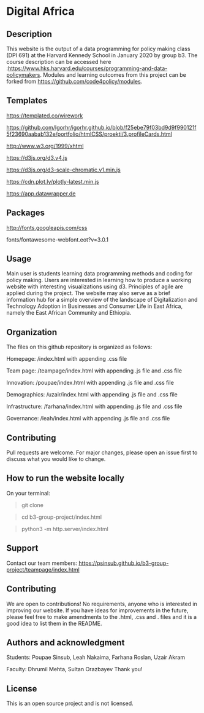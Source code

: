 # Digital Africa

## Description
This website is the output of a data programming for policy making class (DPI 691) at the Harvard Kennedy School in January 2020 by group b3. The course description can be accessed here :https://www.hks.harvard.edu/courses/programming-and-data-policymakers. Modules and learning outcomes from this project can be forked from https://github.com/code4policy/modules. 

## Templates

https://templated.co/wirework

https://github.com/Igorhr/igorhr.github.io/blob/f25ebe79f03bd9d9f990121f5f23690aabab132e/portfolio/htmlCSS/proekti/3.profileCards.html

http://www.w3.org/1999/xhtml

https://d3js.org/d3.v4.js

https://d3js.org/d3-scale-chromatic.v1.min.js

https://cdn.plot.ly/plotly-latest.min.js

https://app.datawrapper.de

## Packages

http://fonts.googleapis.com/css

fonts/fontawesome-webfont.eot?v=3.0.1

## Usage
Main user is students learning data programming methods and coding for policy making. Users are interested in learning how to produce a working website with interesting visualizations using d3.
Principles of agile are applied during the project.
The website may also serve as a brief information hub for a simple overview of the landscape of Digitalization and Technology Adoption in Businesses and Consumer Life in East Africa, namely the East African Community and Ethiopia.

## Organization
The files on this github repository is organized as follows:

Homepage: /index.html with appending .css file

Team page: /teampage/index.html with appending .js file and .css file

Innovation: /poupae/index.html with appending .js file and .css file

Demographics: /uzair/index.html with appending .js file and .css file

Infrastructure: /farhana/index.html with appending .js file and .css file

Governance: /leah/index.html with appending .js file and .css file

## Contributing
Pull requests are welcome. For major changes, please open an issue first to discuss what you would like to change.

## How to run the website locally
On your terminal:

>git clone

>cd b3-group-project/index.html

>python3 -m http.server/index.html

## Support
Contact our team members: https://psinsub.github.io/b3-group-project/teampage/index.html

## Contributing
We are open to contributions! No requirements, anyone who is interested in improving our website. If you have ideas for improvements in the future, please feel free to make amendments to the .html, .css and . files and it is a good idea to list them in the README.

## Authors and acknowledgment
Students: Poupae Sinsub, Leah Nakaima, Farhana Roslan, Uzair Akram

Faculty: Dhrumil Mehta, Sultan Orazbayev
Thank you!

## License
This is an open source project and is not licensed.
